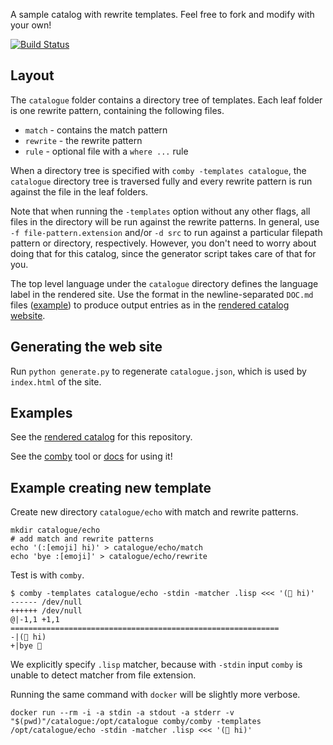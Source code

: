 A sample catalog with rewrite templates. Feel free to fork and modify with your own! 

[![Build Status](https://travis-ci.com/comby-tools/sample-catalog.svg?branch=master)](https://travis-ci.com/comby-tools/sample-catalog)


## Layout

The `catalogue` folder contains a directory tree of templates. Each leaf folder is one rewrite pattern, containing the following files.

  - `match` - contains the match pattern
  - `rewrite` - the rewrite pattern
  - `rule` - optional file with a `where ...` rule

When a directory tree is specified with `comby -templates catalogue`, the `catalogue` directory tree is traversed fully and every rewrite pattern is run against the file in the leaf folders. 

Note that when running the `-templates` option without any other flags, all files in the directory will be run against the rewrite patterns. In general, use `-f file-pattern.extension` and/or `-d src` to run against a particular filepath pattern or directory, respectively. However, you don't need to worry about doing that for this catalog, since the generator script takes care of that for you.

The top level language under the `catalogue` directory defines the language label in the rendered site. Use the format in the newline-separated `DOC.md` files ([example](https://raw.githubusercontent.com/comby-tools/sample-catalog/master/catalogue/Dart/dart_style/prefer-is-empty/DOC.md)) to produce output entries as in the [rendered catalog website](https://catalog.comby.dev). 


## Generating the web site

Run `python generate.py` to regenerate `catalogue.json`, which is used by `index.html` of the site.

## Examples

See the [rendered catalog](https://catalog.comby.dev/) for this repository.

See the [comby](https://github.com/comby-tools/comby) tool or [docs](https://comby.dev/) for using it!


## Example creating new template

Create new directory `catalogue/echo` with match and rewrite patterns.
```
mkdir catalogue/echo
# add match and rewrite patterns
echo '(:[emoji] hi)' > catalogue/echo/match
echo 'bye :[emoji]' > catalogue/echo/rewrite
```
Test is with `comby`.
```
$ comby -templates catalogue/echo -stdin -matcher .lisp <<< '(👋 hi)'
------ /dev/null
++++++ /dev/null
@|-1,1 +1,1 ============================================================
-|(👋 hi)
+|bye 👋
```
We explicitly specify `.lisp` matcher, because with `-stdin` input `comby` is unable to detect matcher from file extension.

Running the same command with `docker` will be slightly more verbose.
```
docker run --rm -i -a stdin -a stdout -a stderr -v "$(pwd)"/catalogue:/opt/catalogue comby/comby -templates /opt/catalogue/echo -stdin -matcher .lisp <<< '(👋 hi)'
```
